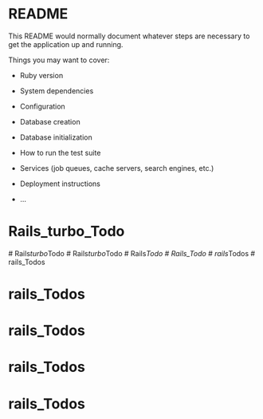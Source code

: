 # README

This README would normally document whatever steps are necessary to get the
application up and running.

Things you may want to cover:

* Ruby version

* System dependencies

* Configuration

* Database creation

* Database initialization

* How to run the test suite

* Services (job queues, cache servers, search engines, etc.)

* Deployment instructions

* ...
# Rails_turbo_Todo
#   R a i l s _ t u r b o _ T o d o  
 #   R a i l s _ t u r b o _ T o d o  
 #   R a i l s _ T o d o  
 # Rails_Todo
#   r a i l s _ T o d o s  
 # rails_Todos
# rails_Todos
# rails_Todos
# rails_Todos
# rails_Todos
